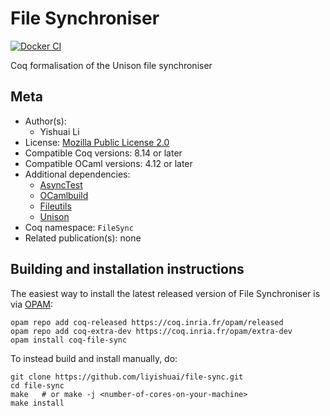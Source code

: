 <!---
This file was generated from `meta.yml`, please do not edit manually.
Follow the instructions on https://github.com/coq-community/templates to regenerate.
--->
# File Synchroniser

[![Docker CI][docker-action-shield]][docker-action-link]

[docker-action-shield]: https://github.com/liyishuai/file-sync/workflows/Docker%20CI/badge.svg?branch=master
[docker-action-link]: https://github.com/liyishuai/file-sync/actions?query=workflow:"Docker%20CI"




Coq formalisation of the Unison file synchroniser

## Meta

- Author(s):
  - Yishuai Li
- License: [Mozilla Public License 2.0](LICENSE)
- Compatible Coq versions: 8.14 or later
- Compatible OCaml versions: 4.12 or later
- Additional dependencies:
  - [AsyncTest](https://github.com/liyishuai/coq-async-test)
  - [OCamlbuild](https://github.com/ocaml/ocamlbuild)
  - [Fileutils](https://github.com/gildor478/ocaml-fileutils)
  - [Unison](https://www.cis.upenn.edu/~bcpierce/unison/)
- Coq namespace: `FileSync`
- Related publication(s): none

## Building and installation instructions

The easiest way to install the latest released version of File Synchroniser
is via [OPAM](https://opam.ocaml.org/doc/Install.html):

```shell
opam repo add coq-released https://coq.inria.fr/opam/released
opam repo add coq-extra-dev https://coq.inria.fr/opam/extra-dev
opam install coq-file-sync
```

To instead build and install manually, do:

``` shell
git clone https://github.com/liyishuai/file-sync.git
cd file-sync
make   # or make -j <number-of-cores-on-your-machine>
make install
```



